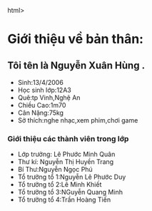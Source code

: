 html>
<head>
 <title>Giới thiệu bản thân</title>
</head>
<body>
<h1>Giới thiệu về bản thân:</h1>
<h2>Tôi tên là Nguyễn Xuân Hùng  .</h2>
<ul>
 <li>Sinh:13/4/2006</li>
 <li>Học sinh lớp:12A3</li>
 <li>Quê:tp Vinh,Nghệ An</li>
 <li>Chiều Cao:1m70</li>
 <li>Cân Nặng:75kg</li>
 <li>Sở thích:nghe nhạc,xem phim,chơi game</li>
</ul>
<h3>Giới thiệu các thành viên trong lớp</h3>
<ul>
    <li>Lớp trưởng: Lê Phước Minh Quân</li>
    <li>Thư kí: Nguyễn Thị Huyền Trang</li>
    <li>Bí Thư:Nguyễn Ngọc Phú</li>
    <li>Tổ trưởng tổ 1:Nguyễn Lê Phước Duy</li>
    <li>Tổ trưởng tổ 2:Lê Minh Khiết</li>
    <li>Tổ trưởng tổ 3:NGuyễn Quang Minh</li>
    <li>Tổ trưởng tổ 4:Trần Hoàng Tiến</li>
</ul>
</body>
</html
